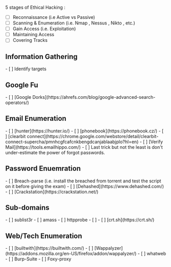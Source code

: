 
5 stages of Ethical Hacking : 
 - [ ] Reconnaissance (i.e Active vs Passive)
 - [ ] Scanning & Enumeration (i.e. Nmap , Nessus , Nikto , etc.)
 - [ ] Gain Access (i.e. Exploitation)
 - [ ] Maintaining Access
 - [ ] Covering Tracks

<h2> Information Gathering</h2>
- [ ] Identify targets


<h2>Google Fu</h2>
- [ ] [Google Dorks](https://ahrefs.com/blog/google-advanced-search-operators/)


 <h2>Email Enumeration</h2> 
- [ ] [hunter](https://hunter.io/)
- [ ] [phonebook](https://phonebook.cz/) 
- [ ] [clearbit connect](https://chrome.google.com/webstore/detail/clearbit-connect-supercha/pmnhcgfcafcnkbengdcanjablaabjplo?hl=en)
- [ ] [Verify Mail](https://tools.emailhippo.com/)
- [ ] Last trick but not the least is don't under-estimate the power of forgot passwords.

<h2>Password Enuemration</h2>
- [ ] Breach-parse (i.e. install the breached from torrent and test the script on it before giving the exam)
- [ ] [Dehashed](https://www.dehashed.com/)
- [ ] [Crackstation](https://crackstation.net/)


<h2>Sub-domains </h2>
- [ ] sublist3r 
- [ ] amass
- [ ] httpprobe
- [ ] 
- [ ] [crt.sh](https://crt.sh/)

<h2>Web/Tech Enumeration</h2>
- [ ] [builtwith](https://builtwith.com/)
- [ ] [Wappalyzer](https://addons.mozilla.org/en-US/firefox/addon/wappalyzer/)
- [ ] whatweb
- [ ] Burp-Suite
- [ ] Foxy-proxy

